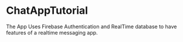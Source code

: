 # ChatAppTutorial

The App Uses Firebase Authentication and RealTime database to have features of a realtime messaging app.

